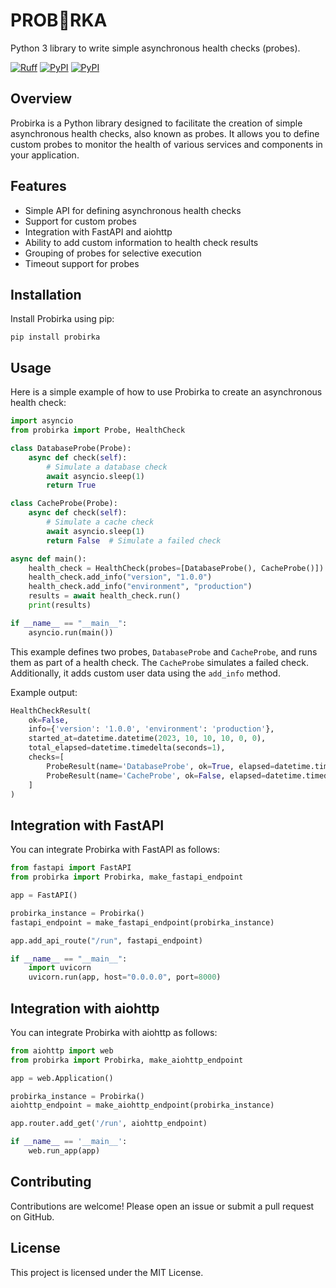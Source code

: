 # PROB🧪RKA

Python 3 library to write simple asynchronous health checks (probes).

[![Ruff](https://img.shields.io/endpoint?url=https://raw.githubusercontent.com/astral-sh/ruff/main/assets/badge/v2.json)](https://github.com/astral-sh/ruff)
[![PyPI](https://img.shields.io/pypi/v/probirka.svg)](https://pypi.python.org/pypi/probirka)
[![PyPI](https://img.shields.io/pypi/dm/probirka.svg)](https://pypi.python.org/pypi/probirka)

## Overview

Probirka is a Python library designed to facilitate the creation of simple asynchronous health checks, also known as probes. It allows you to define custom probes to monitor the health of various services and components in your application.

## Features

- Simple API for defining asynchronous health checks
- Support for custom probes
- Integration with FastAPI and aiohttp
- Ability to add custom information to health check results
- Grouping of probes for selective execution
- Timeout support for probes

## Installation

Install Probirka using pip:

```shell
pip install probirka
```

## Usage

Here is a simple example of how to use Probirka to create an asynchronous health check:

```python
import asyncio
from probirka import Probe, HealthCheck

class DatabaseProbe(Probe):
    async def check(self):
        # Simulate a database check
        await asyncio.sleep(1)
        return True

class CacheProbe(Probe):
    async def check(self):
        # Simulate a cache check
        await asyncio.sleep(1)
        return False  # Simulate a failed check

async def main():
    health_check = HealthCheck(probes=[DatabaseProbe(), CacheProbe()])
    health_check.add_info("version", "1.0.0")
    health_check.add_info("environment", "production")
    results = await health_check.run()
    print(results)

if __name__ == "__main__":
    asyncio.run(main())
```

This example defines two probes, `DatabaseProbe` and `CacheProbe`, and runs them as part of a health check. The `CacheProbe` simulates a failed check. Additionally, it adds custom user data using the `add_info` method.

Example output:

```python
HealthCheckResult(
    ok=False,
    info={'version': '1.0.0', 'environment': 'production'},
    started_at=datetime.datetime(2023, 10, 10, 10, 0, 0),
    total_elapsed=datetime.timedelta(seconds=1),
    checks=[
        ProbeResult(name='DatabaseProbe', ok=True, elapsed=datetime.timedelta(seconds=1)),
        ProbeResult(name='CacheProbe', ok=False, elapsed=datetime.timedelta(seconds=1))
    ]
)
```

## Integration with FastAPI

You can integrate Probirka with FastAPI as follows:

```python
from fastapi import FastAPI
from probirka import Probirka, make_fastapi_endpoint

app = FastAPI()

probirka_instance = Probirka()
fastapi_endpoint = make_fastapi_endpoint(probirka_instance)

app.add_api_route("/run", fastapi_endpoint)

if __name__ == "__main__":
    import uvicorn
    uvicorn.run(app, host="0.0.0.0", port=8000)
```

## Integration with aiohttp

You can integrate Probirka with aiohttp as follows:

```python
from aiohttp import web
from probirka import Probirka, make_aiohttp_endpoint

app = web.Application()

probirka_instance = Probirka()
aiohttp_endpoint = make_aiohttp_endpoint(probirka_instance)

app.router.add_get('/run', aiohttp_endpoint)

if __name__ == '__main__':
    web.run_app(app)
```

## Contributing

Contributions are welcome! Please open an issue or submit a pull request on GitHub.

## License

This project is licensed under the MIT License.
